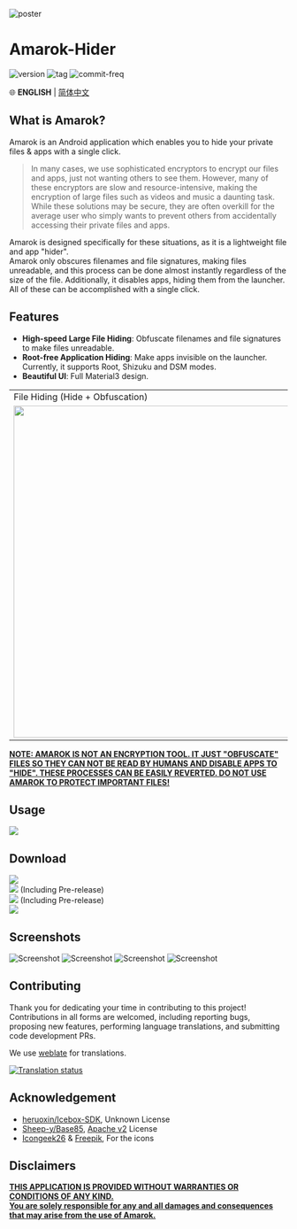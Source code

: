 
![poster](https://raw.githubusercontent.com/deltazefiro/ImageHost/master/amarok-169-poster.png)

# Amarok-Hider

![version](https://img.shields.io/visual-studio-app-center/releases/version/deltazefiro/Amarok/2e57e3f726f6bdf0b9bd5e3791bd2c5d1ab1dbe2)
![tag](https://img.shields.io/github/v/tag/deltazefiro/Amarok-Hider)
![commit-freq](https://img.shields.io/github/commit-activity/m/deltazefiro/Amarok-Hider)

🌐 **ENGLISH** | [简体中文](https://github.com/deltazefiro/Amarok-Hider/blob/main/README.zh.md)

## What is Amarok?


Amarok is an Android application which enables you to hide your private files & apps with a single click.

> In many cases, we use sophisticated encryptors to encrypt our files and apps, just not wanting others to see them. However, many of these encryptors are slow and resource-intensive, making the encryption of large files such as videos and music a daunting task. While these solutions may be secure, they are often overkill for the average user who simply wants to prevent others from accidentally accessing their private files and apps.

Amarok is designed specifically for these situations, as it is a lightweight file and app "hider".   
Amarok only obscures filenames and file signatures, making files unreadable, and this process can be done almost instantly regardless of the size of the file. Additionally, it disables apps, hiding them from the launcher. All of these can be accomplished with a single click.

## Features

- **High-speed Large File Hiding**: Obfuscate filenames and file signatures to make files unreadable.  
- **Root-free Application Hiding**: Make apps invisible on the launcher. Currently, it supports Root, Shizuku and DSM modes.  
- **Beautiful UI**: Full Material3 design.

<table>
  <tr>
    <td>File Hiding (Hide + Obfuscation)</td>
    <td>APP Hiding</td>
  </tr>
  <tr>
    <td><img src="https://s2.loli.net/2023/01/27/dHWMGPZV1krzjAg.gif" width="600"></td>
    <td><img src="https://s2.loli.net/2023/01/27/RsjLuC7AvwYFJzS.gif" width="600"></td>
  </tr>
 </table>

**<u>NOTE: AMAROK IS NOT AN ENCRYPTION TOOL. IT JUST "OBFUSCATE" FILES SO THEY CAN NOT BE READ BY HUMANS AND DISABLE APPS TO "HIDE". THESE PROCESSES CAN BE EASILY REVERTED. DO NOT USE AMAROK TO PROTECT IMPORTANT FILES! </u>**

## Usage
[![](https://img.shields.io/badge/AmarokDocs-ClickToView-brightgreen)](https://deltazefiro.github.io/Amarok-doc/en-US/)  


## Download
[![](https://img.shields.io/f-droid/v/deltazero.amarok.foss)](https://f-droid.org/zh_Hans/packages/deltazero.amarok.foss/)  
[![](https://img.shields.io/endpoint?url=https://apt.izzysoft.de/fdroid/api/v1/shield/deltazero.amarok.foss)](https://apt.izzysoft.de/fdroid/index/apk/deltazero.amarok.foss)  (Including Pre-release)  
[![](https://img.shields.io/github/v/release/deltazefiro/Amarok-Hider?include_prereleases&label=GithubRelease)](https://github.com/deltazefiro/Amarok-Hider/releases)  (Including Pre-release)  
[![](https://img.shields.io/visual-studio-app-center/releases/version/deltazefiro/Amarok/2e57e3f726f6bdf0b9bd5e3791bd2c5d1ab1dbe2?color=blue&label=AppCenter)](https://install.appcenter.ms/users/deltazefiro/apps/amarok/distribution_groups/public)  



## Screenshots

![Screenshot](https://raw.githubusercontent.com/deltazefiro/ImageHost/master/amarok-169-1.png)
![Screenshot](https://raw.githubusercontent.com/deltazefiro/ImageHost/master/amarok-169-2.png)
![Screenshot](https://raw.githubusercontent.com/deltazefiro/ImageHost/master/amarok-169-3.png)
![Screenshot](https://raw.githubusercontent.com/deltazefiro/ImageHost/master/amarok-169-4.png)


## Contributing
Thank you for dedicating your time in contributing to this project!
Contributions in all forms are welcomed, including reporting bugs, proposing new features, performing language translations, and submitting code development PRs.

We use [weblate](https://hosted.weblate.org/engage/amarok-hider/) for translations.  

<a href="https://hosted.weblate.org/engage/amarok-hider/nb_NO/">
<img src="https://hosted.weblate.org/widgets/amarok-hider/nb_NO/amarok-app/multi-auto.svg" alt="Translation status" />
</a>

## Acknowledgement

- [heruoxin/Icebox-SDK](https://github.com/heruoxin/IceBox-SDK), Unknown License
- [Sheep-y/Base85](https://github.com/Sheep-y/Base85/), [Apache v2](https://github.com/Sheep-y/Base85/blob/master/LICENSE) License
- [Icongeek26](https://www.flaticon.com/authors/icongeek26) & [Freepik](), For the icons


## Disclaimers
<u>**THIS APPLICATION IS PROVIDED WITHOUT WARRANTIES OR CONDITIONS OF ANY KIND.  
You are solely responsible for any and all damages and consequences that may arise from the use of Amarok.**</u>
